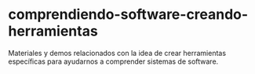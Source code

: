 # comprendiendo-software-creando-herramientas
Materiales y demos relacionados con la idea de crear herramientas específicas para ayudarnos a comprender sistemas de software.

